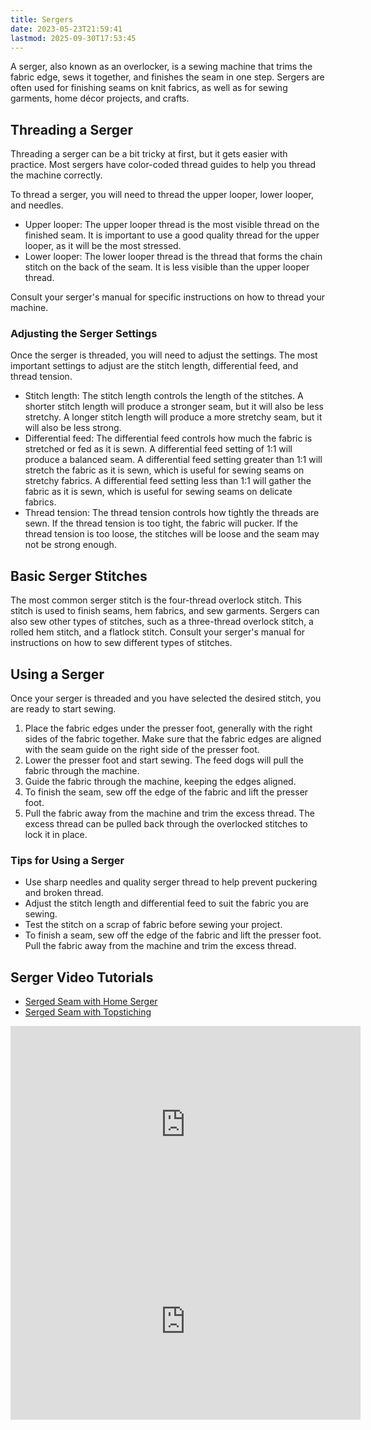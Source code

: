 ```yaml
---
title: Sergers
date: 2023-05-23T21:59:41
lastmod: 2025-09-30T17:53:45
---
```


A serger, also known as an overlocker, is a sewing machine that trims the fabric edge, sews it together, and finishes the seam in one step. Sergers are often used for finishing seams on knit fabrics, as well as for sewing garments, home décor projects, and crafts.

## Threading a Serger

Threading a serger can be a bit tricky at first, but it gets easier with practice. Most sergers have color-coded thread guides to help you thread the machine correctly.

To thread a serger, you will need to thread the upper looper, lower looper, and needles.

- Upper looper: The upper looper thread is the most visible thread on the finished seam. It is important to use a good quality thread for the upper looper, as it will be the most stressed.
- Lower looper: The lower looper thread is the thread that forms the chain stitch on the back of the seam. It is less visible than the upper looper thread.

Consult your serger's manual for specific instructions on how to thread your machine.

### Adjusting the Serger Settings

Once the serger is threaded, you will need to adjust the settings. The most important settings to adjust are the stitch length, differential feed, and thread tension.

- Stitch length: The stitch length controls the length of the stitches. A shorter stitch length will produce a stronger seam, but it will also be less stretchy. A longer stitch length will produce a more stretchy seam, but it will also be less strong.
- Differential feed: The differential feed controls how much the fabric is stretched or fed as it is sewn. A differential feed setting of 1:1 will produce a balanced seam. A differential feed setting greater than 1:1 will stretch the fabric as it is sewn, which is useful for sewing seams on stretchy fabrics. A differential feed setting less than 1:1 will gather the fabric as it is sewn, which is useful for sewing seams on delicate fabrics.
- Thread tension: The thread tension controls how tightly the threads are sewn. If the thread tension is too tight, the fabric will pucker. If the thread tension is too loose, the stitches will be loose and the seam may not be strong enough.

## Basic Serger Stitches

The most common serger stitch is the four-thread overlock stitch. This stitch is used to finish seams, hem fabrics, and sew garments. Sergers can also sew other types of stitches, such as a three-thread overlock stitch, a rolled hem stitch, and a flatlock stitch. Consult your serger's manual for instructions on how to sew different types of stitches.

## Using a Serger

Once your serger is threaded and you have selected the desired stitch, you are ready to start sewing.

1. Place the fabric edges under the presser foot, generally with the right sides of the fabric together. Make sure that the fabric edges are aligned with the seam guide on the right side of the presser foot.
2. Lower the presser foot and start sewing. The feed dogs will pull the fabric through the machine.
3. Guide the fabric through the machine, keeping the edges aligned.
4. To finish the seam, sew off the edge of the fabric and lift the presser foot.
5. Pull the fabric away from the machine and trim the excess thread. The excess thread can be pulled back through the overlocked stitches to lock it in place.

### Tips for Using a Serger

- Use sharp needles and quality serger thread to help prevent puckering and broken thread.
- Adjust the stitch length and differential feed to suit the fabric you are sewing.
- Test the stitch on a scrap of fabric before sewing your project.
- To finish a seam, sew off the edge of the fabric and lift the presser foot. Pull the fabric away from the machine and trim the excess thread.

## Serger Video Tutorials

- [Serged Seam with Home Serger](https://youtu.be/i-fqSmVhRjI)
- [Serged Seam with Topstiching](https://youtu.be/rRuVZhBen_k)

<div class="video-grid">
<div class="iframe-16-9-container">
<iframe class="youTubeIframe" width="560" height="315" src="https://www.youtube.com/embed/i-fqSmVhRjI?rel=0" title="YouTube video player" frameborder="0" allow="accelerometer; autoplay; clipboard-write; encrypted-media; gyroscope; picture-in-picture; web-share" referrerpolicy="strict-origin-when-cross-origin" allowfullscreen></iframe>
</div>

<div class="iframe-16-9-container">
<iframe class="youTubeIframe" width="560" height="315" src="https://www.youtube.com/embed/rRuVZhBen_k?rel=0" title="YouTube video player" frameborder="0" allow="accelerometer; autoplay; clipboard-write; encrypted-media; gyroscope; picture-in-picture; web-share" referrerpolicy="strict-origin-when-cross-origin" allowfullscreen></iframe>
</div>
</div>

